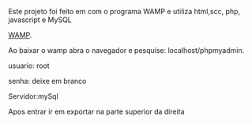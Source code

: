 Este projeto foi feito em com o programa WAMP e utiliza html,scc, php, javascript e MySQL


[WAMP](https://www.wampserver.com).


Ao baixar o wamp abra o navegador e pesquise: localhost/phpmyadmin.


usuario: root


senha: deixe em branco


Servidor:mySql


Apos entrar ir em exportar na parte superior da direita

